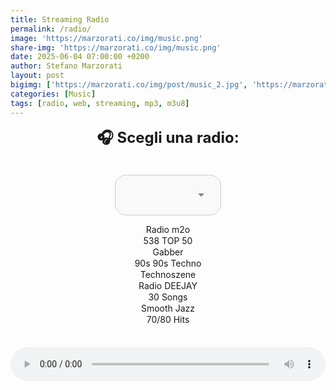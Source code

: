 ```yaml
---
title: Streaming Radio
permalink: /radio/
image: 'https://marzorati.co/img/music.png'
share-img: 'https://marzorati.co/img/music.png'
date: 2025-06-04 07:00:00 +0200
author: Stefano Marzorati
layout: post
bigimg: ['https://marzorati.co/img/post/music_2.jpg', 'https://marzorati.co/img/post/music_3.jpg']
categories: [Music]
tags: [radio, web, streaming, mp3, m3u8]
---
```


<style>
  #radio-select {
    padding: 0.75em 1.2em;
    font-size: 1.5rem;
    border: 1px solid #ccc;
    border-radius: 0.75em;
    background-color: #f9f9f9;
    color: #333;
    outline: none;
    appearance: none;
    background-image: url("data:image/svg+xml;utf8,<svg fill='gray' height='20' viewBox='0 0 24 24' width='20' xmlns='http://www.w3.org/2000/svg'><path d='M7 10l5 5 5-5z'/></svg>");
    background-repeat: no-repeat;
    background-position: right 0.8em center;
    background-size: 1em;
    transition: border 0.3s ease, box-shadow 0.3s ease;
    max-width: 170px;
    width: 90%;
    margin-top: 1em;
  }

  #radio-select:hover {
    border-color: #aaa;
  }

  #radio-select:focus {
    border-color: #4A90E2;
    box-shadow: 0 0 0 3px rgba(74, 144, 226, 0.2);
  }

  label[for="radio-select"] {
    font-weight: bold;
    font-size: 1.5rem;
    display: block;
    margin-bottom: 0.5em;
  }

  audio {
    width: 100%;
    max-width: 600px;
    margin-top: 1.5em;
  }

  /* Responsive: testo più grande e padding migliore su mobile */
  @media (max-width: 600px) {
    #radio-select {
      font-size: 1.5rem;
      padding: 1em 1.5em;
    }

    label[for="radio-select"] {
      font-size: 1.2rem;
    }
  }
</style>

<center>

<label for="radio-select">🎧 Scegli una radio:</label>
<select id="radio-select">
  <option value="https://streamcdnr14-4c4b867c89244861ac216426883d1ad0.msvdn.net/radiom2o/radiom2o/play1.m3u8">Radio m2o</option>
  <option value="https://22663.live.streamtheworld.com/TLPSTR13.mp3?dist=538_web">538 TOP 50</option>
  <option value="https://stream.technolovers.fm/gabber">Gabber</option>
  <option value="https://regiocast.streamabc.net/regc-90s90stechno2195701-mp3-192-2408420">90s 90s Techno</option>
  <option value="http://technoszene.stream.laut.fm/technoszene">Technoszene</option>
  <option value="https://streamcdnm1-4c4b867c89244861ac216426883d1ad0.msvdn.net/radiodeejay/radiodeejay/play1.m3u8">Radio DEEJAY</option>
  <option value="https://4c4b867c89244861ac216426883d1ad0.msvdn.net/radiodeejay30songs/radiodeejay30songs/play1.m3u8">30 Songs</option>
  <option value="https://smoothjazz.cdnstream1.com/2585_128.mp3">Smooth Jazz</option>
  <option value="https://nr8.newradio.it:19574/stream">70/80 Hits</option>
</select>

<audio id="audio-player" controls></audio>

<script src="https://cdn.jsdelivr.net/npm/hls.js@latest"></script>
<script>
  const player = document.getElementById('audio-player');
  const selector = document.getElementById('radio-select');

  let hlsInstance = null;

  function playStream(url) {
    if (hlsInstance) {
      hlsInstance.destroy();
      hlsInstance = null;
    }

    if (url.includes('.m3u8')) {
      if (Hls.isSupported()) {
        hlsInstance = new Hls();
        hlsInstance.loadSource(url);
        hlsInstance.attachMedia(player);
        hlsInstance.on(Hls.Events.MANIFEST_PARSED, () => player.play());
      } else if (player.canPlayType('application/vnd.apple.mpegurl')) {
        player.src = url;
        player.addEventListener('loadedmetadata', () => player.play());
      } else {
        alert('Il tuo browser non supporta lo streaming HLS.');
      }
    } else {
      player.src = url;
      player.play();
    }
  }

  selector.addEventListener('change', () => playStream(selector.value));
  playStream(selector.value);
</script>

</center>
